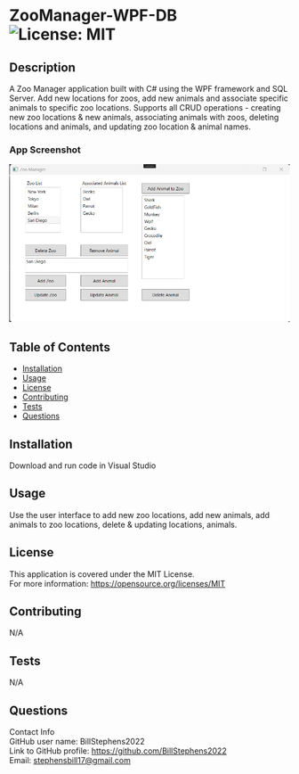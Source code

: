 # ZooManager-WPF-DB<br>![License: MIT](https://img.shields.io/badge/License-MIT-yellow.svg)

  ## Description

  A Zoo Manager application built with C# using the WPF framework and SQL Server.  Add new locations for zoos, add new animals and associate specific animals to specific zoo locations.
  Supports all CRUD operations - creating new zoo locations & new animals, associating animals with zoos, deleting locations and animals, and updating zoo location & animal names.  

  ### App Screenshot
  ![Zoo Manager Screenshot](ZooManagerScreenshot.png)
  
  ## Table of Contents
  
  - [Installation](#installation)
  - [Usage](#usage)
  - [License](#license)
  - [Contributing](#contributing)
  - [Tests](#tests)
  - [Questions](#questions)
  
  ## Installation
  
  Download and run code in Visual Studio
  
  ## Usage
  
  Use the user interface to add new zoo locations, add new animals, add animals to zoo locations, delete & updating locations, animals.

  ## License
This application is covered under the MIT License.
<br>For more information: https://opensource.org/licenses/MIT
  
  ## Contributing
  N/A
  
  ## Tests
  N/A

  ## Questions
  Contact Info<br>
  GitHub user name: BillStephens2022<br>
  Link to GitHub profile: https://github.com/BillStephens2022<br>
  Email: stephensbill17@gmail.com
